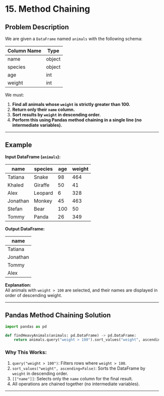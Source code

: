 # 15. Method Chaining 

## Problem Description
We are given a `DataFrame` named `animals` with the following schema:

| Column Name | Type   |
|-------------|--------|
| name        | object |
| species     | object |
| age         | int    |
| weight      | int    |

We must:
1. **Find all animals whose `weight` is strictly greater than 100.**
2. **Return only their `name` column.**
3. **Sort results by `weight` in descending order.**
4. **Perform this using Pandas method chaining in a single line (no intermediate variables).**

---

## Example

**Input DataFrame (`animals`):**

| name     | species | age | weight |
|----------|---------|-----|--------|
| Tatiana  | Snake   | 98  | 464    |
| Khaled   | Giraffe | 50  | 41     |
| Alex     | Leopard | 6   | 328    |
| Jonathan | Monkey  | 45  | 463    |
| Stefan   | Bear    | 100 | 50     |
| Tommy    | Panda   | 26  | 349    |

**Output DataFrame:**

| name     |
|----------|
| Tatiana  |
| Jonathan |
| Tommy    |
| Alex     |

**Explanation:**  
All animals with `weight > 100` are selected, and their names are displayed in order of descending weight.

---

## Pandas Method Chaining Solution

```python
import pandas as pd

def findHeavyAnimals(animals: pd.DataFrame) -> pd.DataFrame:
    return animals.query("weight > 100").sort_values("weight", ascending=False)[["name"]]
```

### Why This Works:
1. `query("weight > 100")`: Filters rows where `weight > 100`.
2. `sort_values("weight", ascending=False)`: Sorts the DataFrame by `weight` in descending order.
3. `[["name"]]`: Selects only the `name` column for the final result.
4. All operations are chained together (no intermediate variables).

---

